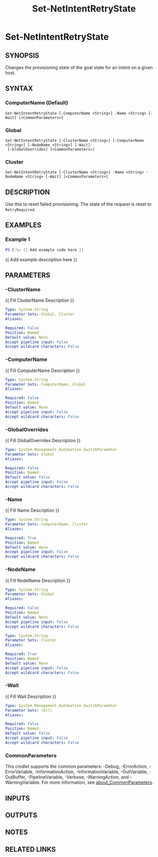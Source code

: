 ﻿---
external help file: NetworkAtc-help.xml
Module Name: NetworkATC
ms.date: 02/21/2024
online version: https://learn.microsoft.com/powershell/module/networkatc/set-netintentretrystate?view=windowsserver2025-ps&wt.mc_id=ps-gethelp
schema: 2.0.0
title: Set-NetIntentRetryState
---

# Set-NetIntentRetryState

## SYNOPSIS
Changes the provisioning state of the goal state for an intent on a given host.

## SYNTAX

### ComputerName (Default)

```
Set-NetIntentRetryState [-ComputerName <String>] -Name <String> [-Wait] [<CommonParameters>]
```

### Global

```
Set-NetIntentRetryState [-ClusterName <String>] [-ComputerName <String>] [-NodeName <String>] [-Wait]
 [-GlobalOverrides] [<CommonParameters>]
```

### Cluster

```
Set-NetIntentRetryState [-ClusterName <String>] -Name <String> -NodeName <String> [-Wait] [<CommonParameters>]
```

## DESCRIPTION

Use this to reset failed provisioning. The state of the request is reset to `RetryRequired`.

## EXAMPLES

### Example 1

```powershell
PS C:\> {{ Add example code here }}
```

{{ Add example description here }}

## PARAMETERS

### -ClusterName

{{ Fill ClusterName Description }}

```yaml
Type: System.String
Parameter Sets: Global, Cluster
Aliases:

Required: False
Position: Named
Default value: None
Accept pipeline input: False
Accept wildcard characters: False
```

### -ComputerName

{{ Fill ComputerName Description }}

```yaml
Type: System.String
Parameter Sets: ComputerName, Global
Aliases:

Required: False
Position: Named
Default value: None
Accept pipeline input: False
Accept wildcard characters: False
```

### -GlobalOverrides

{{ Fill GlobalOverrides Description }}

```yaml
Type: System.Management.Automation.SwitchParameter
Parameter Sets: Global
Aliases:

Required: False
Position: Named
Default value: False
Accept pipeline input: False
Accept wildcard characters: False
```

### -Name

{{ Fill Name Description }}

```yaml
Type: System.String
Parameter Sets: ComputerName, Cluster
Aliases:

Required: True
Position: Named
Default value: None
Accept pipeline input: False
Accept wildcard characters: False
```

### -NodeName

{{ Fill NodeName Description }}

```yaml
Type: System.String
Parameter Sets: Global
Aliases:

Required: False
Position: Named
Default value: None
Accept pipeline input: False
Accept wildcard characters: False
```

```yaml
Type: System.String
Parameter Sets: Cluster
Aliases:

Required: True
Position: Named
Default value: None
Accept pipeline input: False
Accept wildcard characters: False
```

### -Wait

{{ Fill Wait Description }}

```yaml
Type: System.Management.Automation.SwitchParameter
Parameter Sets: (All)
Aliases:

Required: False
Position: Named
Default value: False
Accept pipeline input: False
Accept wildcard characters: False
```

### CommonParameters

This cmdlet supports the common parameters: -Debug, -ErrorAction, -ErrorVariable,
-InformationAction, -InformationVariable, -OutVariable, -OutBuffer, -PipelineVariable, -Verbose,
-WarningAction, and -WarningVariable. For more information, see
[about_CommonParameters](http://go.microsoft.com/fwlink/?LinkID=113216).

## INPUTS

## OUTPUTS

## NOTES

## RELATED LINKS
